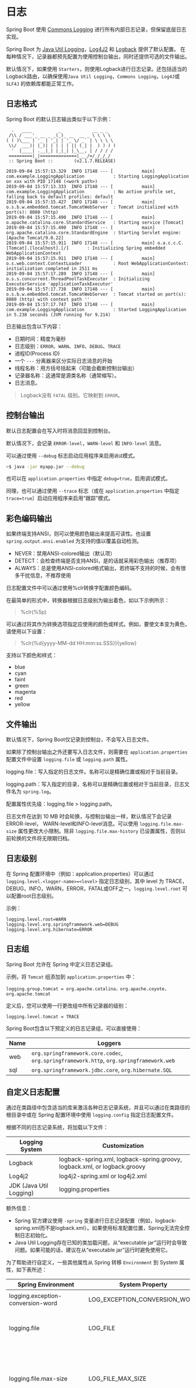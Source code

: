 # 日志

Spring Boot 使用 [Commons Logging](https://commons.apache.org/proper/commons-logging/) 进行所有内部日志记录，但保留底层日志实现。

Spring Boot
为 [Java Util Logging](https://docs.oracle.com/javase/8/docs/api//java/util/logging/package-summary.html)，[Log4J2](https://logging.apache.org/log4j/2.x/)
和 [Logback](https://logback.qos.ch/) 提供了默认配置。 在每种情况下，记录器都预先配置为使用控制台输出，同时还提供可选的文件输出。

默认情况下，如果使用 `Starters`，则使用Logback进行日志记录。还包括适当的Logback路由，以确保使用`Java Util Logging`，`Commons Logging`，`Log4J`或`SLF4J`
的依赖库都能正常工作。

## 日志格式

Spring Boot 的默认日志输出类似于以下示例：

```log
  .   ____          _            __ _ _
 /\\ / ___'_ __ _ _(_)_ __  __ _ \ \ \ \
( ( )\___ | '_ | '_| | '_ \/ _` | \ \ \ \
 \\/  ___)| |_)| | | | | || (_| |  ) ) ) )
  '  |____| .__|_| |_|_| |_\__, | / / / /
 =========|_|==============|___/=/_/_/_/
 :: Spring Boot ::        (v2.1.7.RELEASE)

2019-09-04 15:57:13.329  INFO 17148 --- [           main] com.example.LoggingApplication           : Starting LoggingApplication on xxx with PID 17148 (<work path>)
2019-09-04 15:57:13.333  INFO 17148 --- [           main] com.example.LoggingApplication           : No active profile set, falling back to default profiles: default
2019-09-04 15:57:15.427  INFO 17148 --- [           main] o.s.b.w.embedded.tomcat.TomcatWebServer  : Tomcat initialized with port(s): 8080 (http)
2019-09-04 15:57:15.490  INFO 17148 --- [           main] o.apache.catalina.core.StandardService   : Starting service [Tomcat]
2019-09-04 15:57:15.490  INFO 17148 --- [           main] org.apache.catalina.core.StandardEngine  : Starting Servlet engine: [Apache Tomcat/9.0.22]
2019-09-04 15:57:15.911  INFO 17148 --- [           main] o.a.c.c.C.[Tomcat].[localhost].[/]       : Initializing Spring embedded WebApplicationContext
2019-09-04 15:57:15.911  INFO 17148 --- [           main] o.s.web.context.ContextLoader            : Root WebApplicationContext: initialization completed in 2511 ms
2019-09-04 15:57:17.289  INFO 17148 --- [           main] o.s.s.concurrent.ThreadPoolTaskExecutor  : Initializing ExecutorService 'applicationTaskExecutor'
2019-09-04 15:57:17.738  INFO 17148 --- [           main] o.s.b.w.embedded.tomcat.TomcatWebServer  : Tomcat started on port(s): 8080 (http) with context path ''
2019-09-04 15:57:17.747  INFO 17148 --- [           main] com.example.LoggingApplication           : Started LoggingApplication in 5.238 seconds (JVM running for 9.214)
```

日志输出包含以下内容：

- 日期时间：精度为毫秒
- 日志级别：`ERROR`、`WARN`、`INFO`、`DEBUG`、`TRACE`
- 进程ID(Process ID)
- 一个 `---` 分离器来区分实际日志消息的开始
- 线程名称：用方括号括起来（可能会截断控制台输出）
- 记录器名称：这通常是源类名称（通常缩写）。
- 日志消息。

> Logback没有 `FATAL` 级别。它映射到 `ERROR`。

## 控制台输出

默认日志配置会在写入时将消息回显到控制台。

默认情况下，会记录 `ERROR-level`，`WARN-level` 和 `INFO-level` 消息。

可以通过使用 `--debug` 标志启动应用程序来启用`调试`模式。

```bash
>$ java -jar myapp.jar --debug
```

也可以在 `application.properties` 中指定 `debug=true`，启用调试模式。

同理，也可以通过使用 `--trace` 标志（或在 `application.properties` 中指定 `trace=true`）启动应用程序来启用“跟踪”模式。

## 彩色编码输出

如果终端支持ANSI，则可以使用颜色输出来提高可读性。也设置 `spring.output.ansi.enabled` 为支持的值以覆盖自动检测。

- NEVER：禁用ANSI-colored输出（默认项）
- DETECT：会检查终端是否支持ANSI，是的话就采用彩色输出（推荐项）
- ALWAYS：总是使用ANSI-colored格式输出，若终端不支持的时候，会有很多干扰信息，不推荐使用

日志配置文件中可以通过使用%clr转换字配置颜色编码。

在最简单的形式中，转换器根据日志级别为输出着色，如以下示例所示：

> %clr(%5p)

可以通过将其作为转换选项指定应使用的颜色或样式。例如，要使文本变为黄色，请使用以下设置：

> %clr(%d{yyyy-MM-dd HH:mm:ss.SSS}){yellow}

支持以下颜色和样式：

- blue
- cyan
- faint
- green
- magenta
- red
- yellow

## 文件输出

默认情况下，Spring Boot仅记录到控制台，不会写入日志文件。

如果除了控制台输出之外还要写入日志文件，则需要在 `application.properties` 配置文件中设置 `logging.file` 或 `logging.path` 属性。

logging.file：写入指定的日志文件。名称可以是精确位置或相对于当前目录。

logging.path：写入指定的目录，名称可以是精确位置或相对于当前目录，日志文件名为 `spring.log`。

配置属性优先级：logging.file > logging.path。

日志文件在达到 10 MB 时会轮换，与控制台输出一样，默认情况下会记录ERROR-level， WARN-level和INFO-level消息。可以使用 `logging.file.max-size`
属性更改大小限制。除非 `logging.file.max-history` 已设置属性，否则以前轮换的文件将无限期归档。

## 日志级别

在 Spring 配置环境中（例如：application.properties）可以通过 `logging.level.<logger-name>=<level>` 指定日志级别，其中 level 为
TRACE，DEBUG，INFO，WARN，ERROR，FATAL或OFF之一。`logging.level.root` 可以配置root日志级别。

示例：

```properties
logging.level.root=WARN
logging.level.org.springframework.web=DEBUG
logging.level.org.hibernate=ERROR
```

## 日志组

Spring Boot 允许在 Spring 中定义日志记录组。

示例，将 `Tomcat` 组添加到 `application.properties` 中：

```properties
logging.group.tomcat = org.apache.catalina，org.apache.coyote，org.apache.tomcat
```

定义后，您可以使用一行更改组中所有记录器的级别：

```properties
logging.level.tomcat = TRACE
```

Spring Boot包含以下预定义的日志记录组，可以直接使用：

| Name | Loggers                                                                                 |
| ---- | --------------------------------------------------------------------------------------- |
| web  | `org.springframework.core.codec`, `org.springframework.http`, `org.springframework.web` |
| sql  | `org.springframework.jdbc.core`, `org.hibernate.SQL`                                    |

## 自定义日志配置

通过在类路径中包含适当的库来激活各种日志记录系统，并且可以通过在类路径的根目录中或在 Spring 配置环境中使用 `logging.config` 指定日志配置文件。

根据不同的日志记录系统，将加载以下文件：

| Logging System          | Customization                                                             |
| ----------------------- | ------------------------------------------------------------------------- |
| Logback                 | logback-spring.xml, logback-spring.groovy, logback.xml, or logback.groovy |
| Log4j2                  | log4j2-spring.xml or log4j2.xml                                           |
| JDK (Java Util Logging) | logging.properties                                                        |

额外信息：

- Spring 官方建议使用 `-spring` 变量进行日志记录配置（例如，logback-spring.xml而不是logback.xml）。如果使用标准配置位置，Spring无法完全控制日志初始化。
- Java Util Logging存在已知的类加载问题，从“executable jar”运行时会导致问题。如果可能的话，建议在从“executable jar”运行时避免使用它。

为了帮助进行自定义，一些其他属性从 Spring 转移 `Environment` 到 System 属性，如下表所述：

| Spring Environment                | System Property               | Comments                                                                        |
| --------------------------------- | ----------------------------- | ------------------------------------------------------------------------------- |
| logging.exception-conversion-word | LOG_EXCEPTION_CONVERSION_WORD | 记录异常时使用的转换字。                                                        |
| logging.file                      | LOG_FILE                      | 如果已定义，则在默认日志配置中使用它。                                          |
| logging.file.max-size             | LOG_FILE_MAX_SIZE             | 最大日志文件大小（如果启用了LOG_FILE）。（仅支持默认的Logback设置。）           |
| logging.file.max-history          | LOG_FILE_MAX_HISTORY          | 要保留的最大归档日志文件数（如果启用了LOG_FILE）。（仅支持默认的Logback设置。） |
| logging.path                      | LOG_PATH                      | 如果已定义，则在默认日志配置中使用它。                                          |
| logging.pattern.console           | CONSOLE_LOG_PATTERN           | 要在控制台上使用的日志模式（stdout）。（仅支持默认的Logback设置。）             |
| logging.pattern.dateformat        | LOG_DATEFORMAT_PATTERN        | 日志日期格式的Appender模式。（仅支持默认的Logback设置。）                       |
| logging.pattern.file              | FILE_LOG_PATTERN              | 要在文件中使用的日志模式（如果LOG_FILE已启用）。（仅支持默认的Logback设置。）   |
| logging.pattern.level             | LOG_LEVEL_PATTERN             | 呈现日志级别时使用的格式（默认%5p）。（仅支持默认的Logback设置。）              |
| PID                               | PID                           | 当前进程ID（如果可能，则在未定义为OS环境变量时发现）。                          |

所有受支持的日志记录系统在分析其配置文件时都可以查阅系统属性。有关 `spring-boot.jar` 示例，请参阅默认配置：

- [Logback](https://github.com/spring-projects/spring-boot/blob/master/spring-boot-project/spring-boot/src/main/resources/org/springframework/boot/logging/logback/defaults.xml)
- [Log4j 2](https://github.com/spring-projects/spring-boot/blob/master/spring-boot-project/spring-boot/src/main/resources/org/springframework/boot/logging/log4j2/log4j2.xml)
- [Java Util logging](https://github.com/spring-projects/spring-boot/blob/master/spring-boot-project/spring-boot/src/main/resources/org/springframework/boot/logging/java/logging-file.properties)

注意事项：

- 如果要在日志记录属性中使用占位符，则应使用 Spring Boot 的语法而不是底层框架的语法。值得注意的是，如果使用Logback，则应将其 `: (冒号空格)` 用作属性名称与其默认值之间的分隔符，而不是使用 `:-`。
- 您可以通过仅覆盖LOG_LEVEL_PATTERN（或logging.pattern.level使用Logback）将MDC和其他临时内容添加到日志行 。例如，如果使用 logging.pattern.level=user:
  %X{user} %5p，则默认日志格式包含“user”的MDC条目（如果存在）

## MDC

[MDC](https://logback.qos.ch/manual/mdc.html)：Mapped Diagnostic Context，简单来说就是日志的增强功能，如果配置了MDC，并添加了相应的key
value，就会在打日志的时候把key对应的value打印出来。

内部是用ThreadLocal来实现的，可以携带当前线程的context信息。

## Logback Extensions

Spring Boot包含许多Logback扩展，可以帮助进行高级配置。可以在 `logback-spring.xml` 配置文件中使用这些扩展名。

注意事项：

- 由于标准 `logback.xml` 配置文件加载过早，因此无法在其中使用扩展。您需要使用 `logback-spring.xml` 或定义 `logging.config` 属性。
- 扩展不能与 Logback 的[配置扫描](https://logback.qos.ch/manual/configuration.html#autoScan)一起使用。

## Profile-specific Configuration

`<springProfile>`标签可以选择性地包括或排除基于 Spring 对应环境部分的配置。

在 `<configuration>` 元素内的任何位置都支持这种 `Profile sections`。使用 `name` 属性指定接受哪个环境的配置。

`<springProfile>` 标记可包含一个 profile 的名称（例如 `staging`）或 `profile expression`表达式。例如，`A profile expression` 允许表达更复杂的 profile
逻辑：`production & (eu-central | eu-west)`
。更详细的信息，请查阅[参考指南](https://docs.spring.io/spring/docs/5.1.9.RELEASE/spring-framework-reference/core.html#beans-definition-profiles-java)。

示例如下：

```xml
<springProfile name="staging">
  <!-- configuration to be enabled when the "staging" profile is active -->
</springProfile>

<springProfile name="dev | staging">
  <!-- configuration to be enabled when the "dev" or "staging" profiles are active -->
</springProfile>

<springProfile name="!production">
  <!-- configuration to be enabled when the "production" profile is not active -->
</springProfile>
```

## Environment Properties

`<springProperty>`标签允许在日志配置中声明 Spring 中的属性 Environment 以便在 Logback 中使用。可以通过这种方式在 Logback 配置中访问 `application.properties`
文件中的值。

`<springProperty>` 标签的工作方式与 Logback 的标准 `<property>` 标签类似。但是，value 可以指定 `source` 属性（来自Environment），而不是指定直接属性。

如果需要将属性存储在 `local` 范围之外的其他位置，则可以使用 `scope` 属性。

如果需要默认值（如果未在中设置属性 Environment），则可以使用该 `defaultValue` 属性。

以下示例显示如何使用在Logback中定义的属性：

```xml
<springProperty scope="context" name="fluentHost" source="myapp.fluentd.host" defaultValue="localhost"/>
<appender name="FLUENT" class="ch.qos.logback.more.appenders.DataFluentAppender">
  <remoteHost>${fluentHost}</remoteHost>
  ...
</appender>
```

注意事项：

- source的值必须满足短横线隔开式(The source must be specified in kebab case (such as my.property-name). However, properties can be
  added to the Environment by using the relaxed rules.)

## Spring Boot中使用Logback

Logback官方网站：[Logback](https://logback.qos.ch/)。

一个在webapp程序中设置SLF4J和LOGBack的教程：[教程](https://wiki.base22.com/btg/how-to-setup-slf4j-and-logback-in-a-web-app-fast-35488048.html)。

在 `spring-boot-starter` 依赖中包含 `spring-boot-starter-logging` 依赖，以下是 `spring-boot-starter-logging` pom文件中的依赖：

```xml
<dependencies>
  <dependency>
    <groupId>ch.qos.logback</groupId>
    <artifactId>logback-classic</artifactId>
    <version>1.2.3</version>
    <scope>compile</scope>
  </dependency>
  <dependency>
    <groupId>org.apache.logging.log4j</groupId>
    <artifactId>log4j-to-slf4j</artifactId>
    <version>2.11.2</version>
    <scope>compile</scope>
  </dependency>
  <dependency>
    <groupId>org.slf4j</groupId>
    <artifactId>jul-to-slf4j</artifactId>
    <version>1.7.26</version>
    <scope>compile</scope>
  </dependency>
</dependencies>
```

可以看到，只要引入任意一个包含`spring-boot-starter`的依赖，就已经包含了 slf4j 和 logback 依赖，不需要自己去引入。

### 一个logback的示例配置

Spring 官方推荐日志框架的配置文件使用 xxx-spring.xml 这种形式，因为这种形式可以使用 `<springProperty/>` 这个标签获取 Spring 环境配置。

这里贴一个 logback-spring.xml 的示例配置文件：

```xml
<?xml version="1.0" encoding="UTF-8"?>
<!--
    日志级别从低到高分为TRACE < DEBUG < INFO < WARN < ERROR < FATAL，如果设置为WARN，则低于WARN的信息都不会输出
    scan:当此属性设置为true时，配置文件如果发生改变，将会被重新加载，默认值为true
    scanPeriod:设置监测配置文件是否有修改的时间间隔，如果没有给出时间单位，默认单位是毫秒。当scan为true时，此属性生效。默认的时间间隔为1分钟。
    debug:当此属性设置为true时，将打印出logback内部日志信息，实时查看logback运行状态。默认值为false。
-->
<configuration  scan="true" scanPeriod="10 seconds">

    <!-- 引入默认的logback配置文件 -->
    <include resource="org/springframework/boot/logging/logback/defaults.xml"/>

    <!--
        Environment Properties
        通过定义的值会被插入到logger上下文中，定义变量后，可以使“${}”来使用变量。
    -->
    <springProperty scope="context" name="springAppName" source="spring.application.name"/>
    <springProperty scope="context" name="LOG_HOME" source="logging.file.path"/>
    <property name="LOG_FILE" value="${springAppName}"/>

    <!-- 彩色日志 -->
    <!-- 彩色日志依赖的渲染类 -->
    <conversionRule conversionWord="clr"
                    converterClass="org.springframework.boot.logging.logback.ColorConverter"/>
    <conversionRule conversionWord="wex"
                    converterClass="org.springframework.boot.logging.logback.WhitespaceThrowableProxyConverter"/>
    <conversionRule conversionWord="wEx"
                    converterClass="org.springframework.boot.logging.logback.ExtendedWhitespaceThrowableProxyConverter"/>

    <!--
        %p:输出优先级，即DEBUG,INFO,WARN,ERROR,FATAL
        %r:输出自应用启动到输出该日志讯息所耗费的毫秒数
        %t:输出产生该日志事件的线程名
        %f:输出日志讯息所属的类别的类别名
        %c:输出日志讯息所属的类的全名
        %d:输出日志时间点的日期或时间，指定格式的方式： %d{yyyy-MM-dd HH:mm:ss}
        %l:输出日志事件的发生位置，即输出日志讯息的语句在他所在类别的第几行。
        %m:输出代码中指定的讯息，如log(message)中的message
        %n:输出一个换行符号
    -->

    <!-- 彩色日志格式 -->
    <property name="CONSOLE_LOG_PATTERN"
              value="${CONSOLE_LOG_PATTERN:-%clr(%d{yyyy-MM-dd HH:mm:ss.SSS}){faint} %clr(${LOG_LEVEL_PATTERN:-%5p}) %clr(${PID:- }){magenta} %clr(---){faint} %clr([%15.15t]){faint} %clr(%-40.40logger{39}){cyan} %clr(:){faint} %m%n${LOG_EXCEPTION_CONVERSION_WORD:-%wEx}}"/>

    <!--格式化输出：%d表示日期，%thread表示线程名，%-5level：级别从左显示5个字符宽度 %msg：日志消息，%n是换行符-->
    <property name="pattern"
              value="%d{yyyyMMdd:HH:mm:ss.SSS} [%thread] %-5level  %msg%n"/>

    <!--
        Appender: 设置日志信息的去向,常用的有以下几个
            ch.qos.logback.core.ConsoleAppender (控制台)
            ch.qos.logback.core.rolling.RollingFileAppender (文件大小到达指定尺寸的时候产生一个新文件)
            ch.qos.logback.core.FileAppender (文件)
    -->

    <!-- Appender to log to console -->
    <appender name="console" class="ch.qos.logback.core.ConsoleAppender">
        <!-- ThresholdFilter:阀值过滤器，过滤阈值水平以下的事件。 -->
        <filter class="ch.qos.logback.classic.filter.ThresholdFilter">
            <!-- Minimum logging level to be presented in the console logs-->
            <level>DEBUG</level>
        </filter>
        <!-- 对记录事件进行格式化 -->
        <encoder>
            <pattern>${CONSOLE_LOG_PATTERN}</pattern>
            <charset>UTF-8</charset>
        </encoder>
    </appender>

    <!-- Appender to log to file -->
    <appender name="flatFile" class="ch.qos.logback.core.rolling.RollingFileAppender">
        <!-- 被写入的文件名，可以是相对目录，也可以是绝对目录，如果上级目录不存在会自动创建 -->
        <file>${LOG_HOME}/${LOG_FILE}.log</file>
        <!-- 当发生滚动时，决定RollingFileAppender的行为，涉及文件移动和重命名。属性class定义具体的滚动策略类 -->
        <rollingPolicy class="ch.qos.logback.core.rolling.TimeBasedRollingPolicy">
            <!-- 必要节点，包含文件名及"%d"转换符，"%d"可以包含一个java.text.SimpleDateFormat指定的时间格式，默认格式是 yyyy-MM-dd -->
            <fileNamePattern>${LOG_HOME}/${LOG_FILE}.log.%i.%d{yyyy-MM-dd}.gz</fileNamePattern>
            <timeBasedFileNamingAndTriggeringPolicy class="ch.qos.logback.core.rolling.SizeAndTimeBasedFNATP">
                <maxFileSize>20MB</maxFileSize>
            </timeBasedFileNamingAndTriggeringPolicy>
            <!-- 可选节点，控制保留的归档文件的最大数量，超出数量就删除旧文件。假设设置每个月滚动，如果是6，则只保存最近6个月的文件，删除之前的旧文件 -->
            <maxHistory>7</maxHistory>
        </rollingPolicy>
        <encoder>
            <pattern>${pattern}</pattern>
            <charset>UTF-8</charset>
        </encoder>
        <!-- LevelFilter： 级别过滤器，根据日志级别进行过滤 -->
        <filter class="ch.qos.logback.classic.filter.LevelFilter">
            <level>INFO</level>
            <!-- 用于配置符合过滤条件的操作 ACCEPT：日志会被立即处理，不再经过剩余过滤器 -->
            <onMatch>ACCEPT</onMatch>
            <!-- 用于配置不符合过滤条件的操作 DENY：日志将立即被抛弃不再经过其他过滤器 -->
            <onMismatch>DENY</onMismatch>
        </filter>
    </appender>

    <!-- Appender to log to file in a JSON format -->
    <appender name="logstash" class="ch.qos.logback.core.rolling.RollingFileAppender">
        <file>${LOG_HOME}/${LOG_FILE}.json</file>
        <rollingPolicy class="ch.qos.logback.core.rolling.TimeBasedRollingPolicy">
            <fileNamePattern>${LOG_HOME}/${LOG_FILE}.json.%d{yyyy-MM-dd}.gz</fileNamePattern>
            <maxHistory>7</maxHistory>
        </rollingPolicy>
        <encoder class="net.logstash.logback.encoder.LoggingEventCompositeJsonEncoder">
            <providers>
                <timestamp>
                    <timeZone>GMT+8</timeZone>
                </timestamp>
                <pattern>
                    <pattern>
                        {
                        "severity": "%level",
                        "service": "${springAppName:-}",

                        <!--sleuth自动填充参数，用于日志追踪-->
                        "trace": "%X{X-B3-TraceId:-}",
                        "span": "%X{X-B3-SpanId:-}",
                        "parent": "%X{X-B3-ParentSpanId:-}",
                        "exportable": "%X{X-Span-Export:-}",
                        <!--sleuth自动填充参数，用于日志追踪-->

                        <!--自定义参数，过滤器拦截请求填充-->
                        "url": "%X{url:-}",
                        "ip": "%X{ip:-}",
                        "userId": "%X{userId:-}",
                        <!--自定义参数，过滤器拦截请求填充-->

                        "pid": "${PID:-}",
                        "thread": "%thread",
                        "class": "%logger{40}",
                        "column": "%F:%L",
                        "rest": "%message"
                        }
                    </pattern>
                </pattern>
            </providers>
        </encoder>
    </appender>

    <!--
        用来设置某一个包或者具体的某一个类的日志打印级别、以及指定<appender>。
        <logger>仅有一个name属性，一个可选的level和一个可选的additivity属性
        name:
            用来指定受此logger约束的某一个包或者具体的某一个类。
        level:
            用来设置打印级别，大小写无关：TRACE, DEBUG, INFO, WARN, ERROR, ALL 和 OFF，
        additivity:
            默认是true，子Logger是否继承父Logger的输出源（appender）的标志位
        <logger>可以包含零个或多个<appender-ref>元素，标识这个appender将会添加到这个logger
    -->
    <logger name="java.sql" level="info" additivity="false">
        <level value="info" />
        <appender-ref ref="console"/>
        <appender-ref ref="flatFile"/>
        <appender-ref ref="logstash"/>
    </logger>

    <!--
        也是<logger>元素，但是它是根logger。默认debug
        level:用来设置打印级别，大小写无关：TRACE, DEBUG, INFO, WARN, ERROR, ALL 和 OFF，
        <root>可以包含零个或多个<appender-ref>元素，标识这个appender将会添加到这个logger。
    -->
    <root level="INFO">
        <appender-ref ref="console"/>
        <appender-ref ref="flatFile"/>
        <appender-ref ref="logstash"/>
    </root>
</configuration>
```
